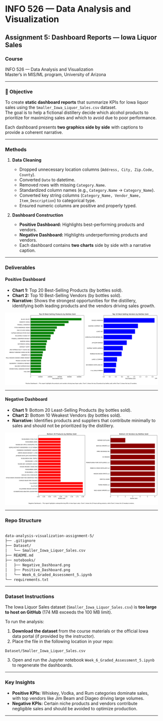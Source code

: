 # INFO 526 — Data Analysis and Visualization  
## Assignment 5: Dashboard Reports — Iowa Liquor Sales

### Course
INFO 526 — Data Analysis and Visualization  
Master’s in MIS/ML program, University of Arizona  

---

### 🎯 Objective
To create **static dashboard reports** that summarize KPIs for Iowa liquor sales using the `Smaller_Iowa_Liquor_Sales.csv` dataset.  
The goal is to help a fictional distillery decide which alcohol products to prioritize for maximizing sales and which to avoid due to poor performance.  

Each dashboard presents **two graphics side by side** with captions to provide a coherent narrative.  

---

### Methods
1. **Data Cleaning**  
   - Dropped unnecessary location columns (`Address, City, Zip.Code, County`).  
   - Converted `Date` to datetime.  
   - Removed rows with missing `Category.Name`.  
   - Standardized column names (e.g., `Category.Name` → `Category_Name`).  
   - Converted key string columns (`Category_Name, Vendor_Name, Item_Description`) to categorical type.  
   - Ensured numeric columns are positive and properly typed.  

2. **Dashboard Construction**  
   - **Positive Dashboard:** Highlights best-performing products and vendors.  
   - **Negative Dashboard:** Highlights underperforming products and vendors.  
   - Each dashboard contains **two charts** side by side with a narrative caption.  

---

### Deliverables

#### Positive Dashboard
- **Chart 1:** Top 20 Best-Selling Products (by bottles sold).  
- **Chart 2:** Top 10 Best-Selling Vendors (by bottles sold).  
- **Narrative:** Shows the strongest opportunities for the distillery, identifying both leading products and the vendors driving sales growth.  

![Positive Dashboard](notebooks/Positive_Dashboard.png)

---

#### Negative Dashboard
- **Chart 1:** Bottom 20 Least-Selling Products (by bottles sold).  
- **Chart 2:** Bottom 10 Weakest Vendors (by bottles sold).  
- **Narrative:** Identifies products and suppliers that contribute minimally to sales and should not be prioritized by the distillery.  

![Negative Dashboard](notebooks/Negative_Dashboard.png)

---

### Repo Structure
```

data-analysis-visualization-assignment-5/
├── .gitignore
├── Dataset/
│   └── Smaller_Iowa_Liquor_Sales.csv
├── README.md
├── notebooks/
│   ├── Negative_Dashboard.png
│   ├── Positive_Dashboard.png
│   └── Week_6_Graded_Assessment_5.ipynb
└── requirements.txt

```

---

### Dataset Instructions

The Iowa Liquor Sales dataset (`Smaller_Iowa_Liquor_Sales.csv`) is **too large to host on GitHub** (174 MB exceeds the 100 MB limit).

To run the analysis:

1. **Download the dataset** from the course materials or the official Iowa data portal (if provided by the instructor).
2. Place the file in the following location in your repo:

```
Dataset/Smaller_Iowa_Liquor_Sales.csv
```


3. Open and run the Jupyter notebook `Week_6_Graded_Assessment_5.ipynb` to regenerate the dashboards.

---


### Key Insights

* **Positive KPIs:** Whiskey, Vodka, and Rum categories dominate sales, with top vendors like Jim Beam and Diageo driving large volumes.
* **Negative KPIs:** Certain niche products and vendors contribute negligible sales and should be avoided to optimize production.

---
